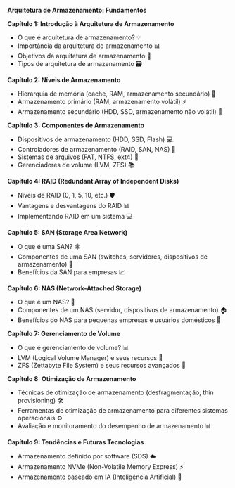**Arquitetura de Armazenamento: Fundamentos**

**Capítulo 1: Introdução à Arquitetura de Armazenamento**

- O que é arquitetura de armazenamento? 💡
- Importância da arquitetura de armazenamento 📊
- Objetivos da arquitetura de armazenamento 🎯
- Tipos de arquitetura de armazenamento 🗃️

**Capítulo 2: Níveis de Armazenamento**

- Hierarquia de memória (cache, RAM, armazenamento secundário) 💾
- Armazenamento primário (RAM, armazenamento volátil) ⚡️
- Armazenamento secundário (HDD, SSD, armazenamento não volátil) 💽

**Capítulo 3: Componentes de Armazenamento**

- Dispositivos de armazenamento (HDD, SSD, Flash) 💻
- Controladores de armazenamento (RAID, SAN, NAS) 🔗
- Sistemas de arquivos (FAT, NTFS, ext4) 📂
- Gerenciadores de volume (LVM, ZFS) 📚

**Capítulo 4: RAID (Redundant Array of Independent Disks)**

- Níveis de RAID (0, 1, 5, 10, etc.) 🛡️
- Vantagens e desvantagens do RAID 📊
- Implementando RAID em um sistema 💻

**Capítulo 5: SAN (Storage Area Network)**

- O que é uma SAN? 🕸️
- Componentes de uma SAN (switches, servidores, dispositivos de armazenamento) 📡
- Benefícios da SAN para empresas 📈

**Capítulo 6: NAS (Network-Attached Storage)**

- O que é um NAS? 🏡
- Componentes de um NAS (servidor, dispositivos de armazenamento) 🏠
- Benefícios do NAS para pequenas empresas e usuários domésticos 💼

**Capítulo 7: Gerenciamento de Volume**

- O que é gerenciamento de volume? 📊
- LVM (Logical Volume Manager) e seus recursos 🧱
- ZFS (Zettabyte File System) e seus recursos avançados 🌌

**Capítulo 8: Otimização de Armazenamento**

- Técnicas de otimização de armazenamento (desfragmentação, thin provisioning) 🛠️
- Ferramentas de otimização de armazenamento para diferentes sistemas operacionais ⚙️
- Avaliação e monitoramento do desempenho de armazenamento 📊

**Capítulo 9: Tendências e Futuras Tecnologias**

- Armazenamento definido por software (SDS) ☁️
- Armazenamento NVMe (Non-Volatile Memory Express) ⚡️
- Armazenamento baseado em IA (Inteligência Artificial) 🤖
